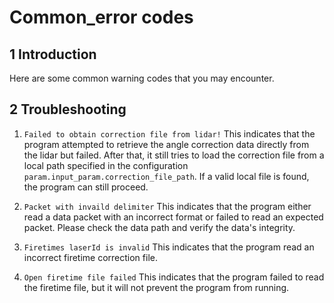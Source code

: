 # Common_error codes
## 1 Introduction
Here are some common warning codes that you may encounter.
## 2 Troubleshooting
1. `Failed to obtain correction file from lidar!`
   This indicates that the program attempted to retrieve the angle correction data directly from the lidar but failed. After that, it still tries to load the correction file from a local path specified in the configuration `param.input_param.correction_file_path`. If a valid local file is found, the program can still proceed.

2. `Packet with invaild delimiter`
   This indicates that the program either read a data packet with an incorrect format or failed to read an expected packet. Please check the data path and verify the data's integrity.

3. `Firetimes laserId is invalid`
   This indicates that the program read an incorrect firetime correction file.

4. `Open firetime file failed`
   This indicates that the program failed to read the firetime file, but it will not prevent the program from running.